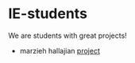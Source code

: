 # IE-students

We are students with great projects!

- marzieh hallajian [project](https://github.com/MarziehHH/hw1Internet.git)
